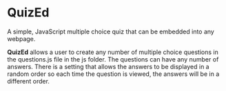 # QuizEd
A simple, JavaScript multiple choice quiz that can be embedded into any webpage.

**QuizEd** allows a user to create any number of multiple choice questions in the questions.js file in the js folder. The questions can have any number of answers. 
There is a setting that allows the answers to be displayed in a random order so each time the question is viewed, the answers will be in a different order.
